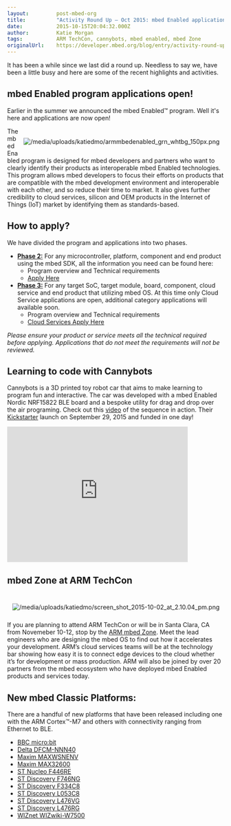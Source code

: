 ```yaml
---
layout:         post-mbed-org
title:          "Activity Round Up – Oct 2015: mbed Enabled applications open, Cannybots & new platforms!mbed Enabled program applications open!How to apply?Learning to code with Cannybotsmbed Zone at ARM TechConNew mbed Classic Platforms:"
date:           2015-10-15T20:04:32.000Z
author:         Katie Morgan
tags:           ARM TechCon, cannybots, mbed enabled, mbed Zone
originalUrl:    https://developer.mbed.org/blog/entry/activity-round-up-oct-2015/
---
```


<p>
  It has been a while since we last did a round up. Needless to say
  we, have been a little busy and here are some of the recent
  highlights and activities.
</p>
<h2>
  mbed Enabled program applications open!
</h2>
<p>
  Earlier in the summer we announced the mbed Enabled™ program.
  Well it's here and applications are now open!
</p>
<div style="padding: 10px; float:right">
  <p>
    <img src=
    "https://developer.mbed.org/media/uploads/katiedmo/armmbedenabled_grn_whtbg_150px.png"
    alt=
    "/media/uploads/katiedmo/armmbedenabled_grn_whtbg_150px.png"
    title=
    "/media/uploads/katiedmo/armmbedenabled_grn_whtbg_150px.png">
  </p>
</div>
<p>
  The mbed Enabled program is designed for mbed developers and
  partners who want to clearly identify their products as
  interoperable mbed Enabled technologies. This program allows mbed
  developers to focus their efforts on products that are compatible
  with the mbed development environment and interoperable with each
  other, and so reduce their time to market. It also gives further
  credibility to cloud services, silicon and OEM products in the
  Internet of Things (IoT) market by identifying them as
  standards-based.
</p>
<h2>
  How to apply?
</h2>
<p>
  We have divided the program and applications into two phases.
</p>
<ul>
  <li>
    <a href=
    "https://developer.mbed.org/handbook/mbed-Enabled"><strong>Phase
    2:</strong></a> For any microcontroller, platform, component
    and end product using the mbed SDK, all the information you
    need can be found here:
    <ul>
      <li>Program overview and Technical requirements
      </li>
      <li>
        <a href=
        "https://docs.google.com/forms/d/1lJuRt9HwGu2qed-3HFFsT-PagYAi3uEJCPmID_IYzT8/viewform"
        rel="nofollow">Apply Here</a>
      </li>
    </ul>
  </li>
  <li>
    <a href="https://www.mbed.com/en/about-mbed/mbed-enabled/" rel=
    "nofollow"><strong>Phase 3:</strong></a> For any target SoC,
    target module, board, component, cloud service and end product
    that utilizing mbed OS. At this time only Cloud Service
    applications are open, additional category applications will
    available soon.
    <ul>
      <li>Program overview and Technical requirements
      </li>
      <li>
        <a href=
        "https://docs.google.com/forms/d/1pDfodInaqbHAANVgNsMQa2fKna7mAz6krTfYIy0RY2I/viewform"
        rel="nofollow">Cloud Services Apply Here</a><br>
      </li>
    </ul>
  </li>
</ul>
<p>
  <em>Please ensure your product or service meets all the technical
  required before applying. Applications that do not meet the
  requirements will not be reviewed.</em>
</p>
<h2>
  Learning to code with Cannybots
</h2>
<p>
  Cannybots is a 3D printed toy robot car that aims to make
  learning to program fun and interactive. The car was developed
  with a mbed Enabled Nordic NRF15822 BLE board and a bespoke
  utility for drag and drop over the air programing. Check out this
  <a href=
  "http://forum.cannybots.com/t/drag-and-drop-over-the-air-programming-mbed-without-wires/68"
  rel="nofollow">video</a> of the sequence in action. Their
  <a href="https://www.kickstarter.com/projects/1397692060/toys-20-interactive-programmable-smart-cannybots"
  rel="nofollow">Kickstarter</a> launch on September 29, 2015 and
  funded in one day!
</p>
<div class="flex-video">
  <iframe width="420" height="315" src=
  "https://www.youtube.com/embed/2BH8vDK9PCg" frameborder="0"
  allowfullscreen="allowfullscreen"></iframe>
</div>
<h2>
  mbed Zone at ARM TechCon
</h2>
<div style="padding: 10px; float:right">
  <p>
    <img src=
    "https://developer.mbed.org/media/uploads/katiedmo/screen_shot_2015-10-02_at_2.10.04_pm.png"
    alt=
    "/media/uploads/katiedmo/screen_shot_2015-10-02_at_2.10.04_pm.png"
    title=
    "/media/uploads/katiedmo/screen_shot_2015-10-02_at_2.10.04_pm.png">
  </p>
</div>
<p>
  If you are planning to attend ARM TechCon or will be in Santa
  Clara, CA from Novemeber 10-12, stop by the <a href=
  "http://www.armtechcon.com/mbed-zone-2/" rel="nofollow">ARM mbed
  Zone</a>. Meet the lead engineers who are designing the mbed OS
  to find out how it accelerates your development. ARM’s cloud
  services teams will be at the technology bar showing how easy it
  is to connect edge devices to the cloud whether it’s for
  development or mass production. ARM will also be joined by over
  20 partners from the mbed ecosystem who have deployed mbed
  Enabled products and services today.
</p>
<h2>
  New mbed Classic Platforms:
</h2>
<p>
  There are a handful of new platforms that have been released
  including one with the ARM Cortex™-M7 and others with
  connectivity ranging from Ethernet to BLE.
</p>
<ul>
  <li>
    <a href="https://developer.mbed.org/platforms/Microbit/">BBC
    micro:bit</a>
  </li>
  <li>
    <a href=
    "https://developer.mbed.org/platforms/Delta-DFCM-NNN40/">Delta
    DFCM-NNN40</a>
  </li>
  <li>
    <a href="https://developer.mbed.org/platforms/MAXWSNENV/">Maxim
    MAXWSNENV</a>
  </li>
  <li>
    <a href=
    "https://developer.mbed.org/platforms/MAX32600MBEd/">Maxim
    MAX32600</a>
  </li>
  <li>
    <a href=
    "https://developer.mbed.org/platforms/ST-Nucleo-F446RE/">ST
    Nucleo F446RE</a>
  </li>
  <li>
    <a href=
    "https://developer.mbed.org/platforms/ST-Discovery-F746NG/">ST
    Discovery F746NG</a>
  </li>
  <li>
    <a href=
    "https://developer.mbed.org/platforms/ST-Discovery-F334C8/">ST
    Discovery F334C8</a>
  </li>
  <li>
    <a href=
    "https://developer.mbed.org/platforms/ST-Discovery-L053C8/">ST
    Discovery L053C8</a>
  </li>
  <li>
    <a href=
    "https://developer.mbed.org/platforms/ST-Discovery-L476VG/">ST
    Discovery L476VG</a>
  </li>
  <li>
    <a href=
    "https://developer.mbed.org/platforms/ST-Nucleo-L476RG/">ST
    Discovery L476RG</a>
  </li>
  <li>
    <a href=
    "https://developer.mbed.org/platforms/WIZwiki-W7500/">WIZnet
    WIZwiki-W7500</a>
  </li>
</ul>

